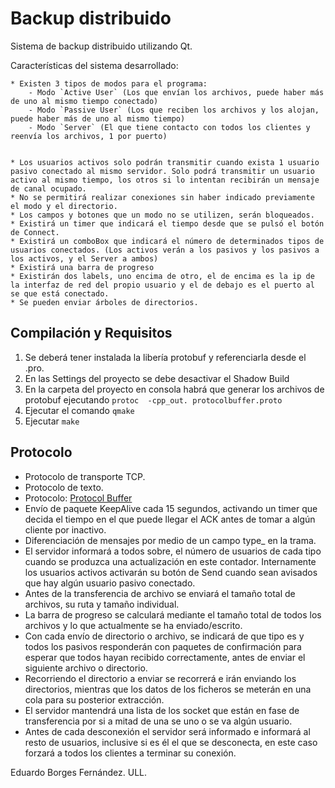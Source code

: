# Backup distribuido
Sistema de backup distribuido utilizando Qt.

Características del sistema desarrollado:

    * Existen 3 tipos de modos para el programa:
        - Modo `Active User` (Los que envían los archivos, puede haber más de uno al mismo tiempo conectado)
        - Modo `Passive User` (Los que reciben los archivos y los alojan, puede haber más de uno al mismo tiempo)
        - Modo `Server` (El que tiene contacto con todos los clientes y reenvía los archivos, 1 por puerto)


    * Los usuarios activos solo podrán transmitir cuando exista 1 usuario pasivo conectado al mismo servidor. Solo podrá transmitir un usuario activo al mismo tiempo, los otros si lo intentan recibirán un mensaje de canal ocupado.
    * No se permitirá realizar conexiones sin haber indicado previamente el modo y el directorio.
    * Los campos y botones que un modo no se utilizen, serán bloqueados.
    * Existirá un timer que indicará el tiempo desde que se pulsó el botón de Connect.
    * Existirá un comboBox que indicará el número de determinados tipos de usuarios conectados. (Los activos verán a los pasivos y los pasivos a los activos, y el Server a ambos)
    * Existirá una barra de progreso
    * Existirán dos labels, uno encima de otro, el de encima es la ip de la interfaz de red del propio usuario y el de debajo es el puerto al se que está conectado.
    * Se pueden enviar árboles de directorios.


## Compilación y Requisitos

 1. Se deberá tener instalada la libería protobuf y referenciarla desde el .pro.
 2. En las Settings del proyecto se debe desactivar el Shadow Build
 3. En la carpeta del proyecto en consola habrá que generar los archivos de protobuf ejecutando `protoc 
-cpp_out. protocolbuffer.proto`
 4. Ejecutar el comando `qmake`
 5. Ejecutar `make`

## Protocolo

 * Protocolo de transporte TCP.
 * Protocolo de texto.
 * Protocolo: [Protocol Buffer](https://jmtorres.webs.ull.es/me/2013/03/implementando-un-protocolo-con-protocol-buffers/)
 * Envío de paquete KeepAlive cada 15 segundos, activando un timer que decida el tiempo en el que puede llegar el ACK antes de tomar a algún cliente por inactivo.
 * Diferenciación de mensajes por medio de un campo type_ en la trama.
 * El servidor informará a todos sobre, el número de usuarios de cada tipo cuando se produzca una actualización en este contador. Internamente los usuarios activos activarán su botón de Send cuando sean avisados que hay algún usuario pasivo conectado.
 * Antes de la transferencia de archivo se enviará el tamaño total de archivos, su ruta y tamaño individual.
 * La barra de progreso se calculará mediante el tamaño total de todos los archivos y lo que actualmente se ha enviado/escrito.
 * Con cada envío de directorio o archivo, se indicará de que tipo es y todos los pasivos responderán con paquetes de confirmación para esperar que todos hayan recibido correctamente, antes de enviar el siguiente archivo o directorio.
 * Recorriendo el directorio a enviar se recorrerá e irán enviando los directorios, mientras que los datos de los ficheros se meterán en una cola para su posterior extracción.
 * El servidor mantendrá una lista de los socket que están en fase de transferencia por si a mitad de una se uno o se va algún usuario.
 * Antes de cada desconexión el servidor será informado e informará al resto de usuarios, inclusive si es él el que se desconecta, en este caso forzará a todos los clientes a terminar su conexión.


Eduardo Borges Fernández. ULL.
